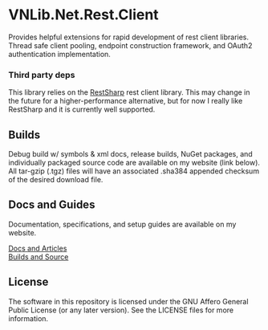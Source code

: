 # VNLib.Net.Rest.Client

Provides helpful extensions for rapid development of rest client libraries. Thread safe client pooling, endpoint construction framework, and OAuth2 authentication implementation.

### Third party deps  
This library relies on the [RestSharp](https://github.com/restsharp/RestSharp) rest client library. This may change in the future for a higher-performance alternative, but for now I really like RestSharp and it is currently well supported. 

## Builds
Debug build w/ symbols & xml docs, release builds, NuGet packages, and individually packaged source code are available on my website (link below). All tar-gzip (.tgz) files will have an associated .sha384 appended checksum of the desired download file.

## Docs and Guides
Documentation, specifications, and setup guides are available on my website.

[Docs and Articles](https://www.vaughnnugent.com/resources/software/articles?tags=docs,_vnlib.net.rest.client)  
[Builds and Source](https://www.vaughnnugent.com/resources/software/modules/VNLib.Core)  

## License 
The software in this repository is licensed under the GNU Affero General Public License (or any later version). See the LICENSE files for more information.